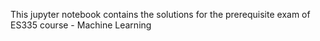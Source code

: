 This jupyter notebook contains the solutions for the prerequisite exam of ES335 course - Machine Learning
